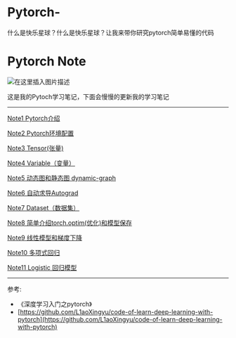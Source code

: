 # Pytorch-
什么是快乐星球？什么是快乐星球？让我来带你研究pytorch简单易懂的代码
# Pytorch Note
![在这里插入图片描述](https://img-blog.csdnimg.cn/20210611110152823.png?x-oss-process=image/watermark,type_ZmFuZ3poZW5naGVpdGk,shadow_10,text_aHR0cHM6Ly9ibG9nLmNzZG4ubmV0L3dlaXhpbl80NTUwODI2NQ==,size_16,color_FFFFFF,t_70)


这是我的Pytoch学习笔记，下面会慢慢的更新我的学习笔记

---
[Note1 Pytorch介绍](https://blog.csdn.net/weixin_45508265/article/details/117808642)

[Note2 Pytorch环境配置](https://blog.csdn.net/weixin_45508265/article/details/117809016)

[Note3 Tensor(张量)](https://blog.csdn.net/weixin_45508265/article/details/117811600)

[Note4 Variable（变量）](https://blog.csdn.net/weixin_45508265/article/details/117812880)

[Note5 动态图和静态图 dynamic-graph](https://blog.csdn.net/weixin_45508265/article/details/117816228)

[Note6 自动求导Autograd](https://blog.csdn.net/weixin_45508265/article/details/117816977)

[Note7 Dataset（数据集）](https://blog.csdn.net/weixin_45508265/article/details/117818268)

[Note8 简单介绍torch.optim(优化)和模型保存](https://blog.csdn.net/weixin_45508265/article/details/117819532)

[Note9 线性模型和梯度下降](https://blog.csdn.net/weixin_45508265/article/details/117827063)

[Note10 多项式回归](https://blog.csdn.net/weixin_45508265/article/details/117827333)

[Note11 Logistic 回归模型](https://blog.csdn.net/weixin_45508265/article/details/117828669)












---

参考:
- 《深度学习入门之pytorch》
- [https://github.com/L1aoXingyu/code-of-learn-deep-learning-with-pytorch](https://github.com/L1aoXingyu/code-of-learn-deep-learning-with-pytorch)
